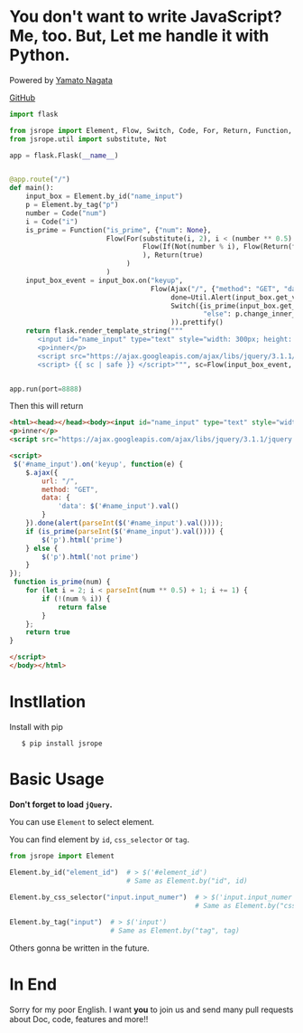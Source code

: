 You don't want to write JavaScript? Me, too. But, Let me handle it with Python.
===============================================================================
Powered by [Yamato Nagata](https://twitter.com/514YJ)

[GitHub](https://github.com/delta114514/JSRope)
```python
import flask

from jsrope import Element, Flow, Switch, Code, For, Return, Function, If, true, false, Ajax, Util
from jsrope.util import substitute, Not

app = flask.Flask(__name__)


@app.route("/")
def main():
    input_box = Element.by_id("name_input")
    p = Element.by_tag("p")
    number = Code("num")
    i = Code("i")
    is_prime = Function("is_prime", {"num": None},
                        Flow(For(substitute(i, 2), i < (number ** 0.5).int() + 1, i.iadd(1),
                                 Flow(If(Not(number % i), Flow(Return(false))))
                                 ), Return(true)
                             )
                        )
    input_box_event = input_box.on("keyup",
                                   Flow(Ajax("/", {"method": "GET", "data": {"data": input_box.get_value()}},
                                        done=Util.Alert(input_box.get_value())),
                                        Switch({is_prime(input_box.get_value().int()): p.change_inner_html("prime"),
                                                "else": p.change_inner_html("not prime")})
                                        )).prettify()
    return flask.render_template_string("""
       <input id="name_input" type="text" style="width: 300px; height: 300px">
       <p>inner</p>
       <script src="https://ajax.googleapis.com/ajax/libs/jquery/3.1.1/jquery.min.js"></script>
       <script> {{ sc | safe }} </script>""", sc=Flow(input_box_event, is_prime.prettify()))


app.run(port=8888)
```

Then this will return

```html
<html><head></head><body><input id="name_input" type="text" style="width: 300px; height: 300px">
<p>inner</p>
<script src="https://ajax.googleapis.com/ajax/libs/jquery/3.1.1/jquery.min.js"></script>

<script>
 $('#name_input').on('keyup', function(e) {
    $.ajax({
        url: "/",
        method: "GET",
        data: {
            'data': $('#name_input').val()
        }
    }).done(alert(parseInt($('#name_input').val())));
    if (is_prime(parseInt($('#name_input').val()))) {
        $('p').html('prime')
    } else {
        $('p').html('not prime')
    }
});
 function is_prime(num) {
    for (let i = 2; i < parseInt(num ** 0.5) + 1; i += 1) {
        if (!(num % i)) {
            return false
        }
    };
    return true
}

</script>
</body></html>
```


Instllation
===========

Install with pip
```
   $ pip install jsrope
```
Basic Usage
=======================

**Don't forget to load `jQuery`.**

You can use `Element` to select element.

You can find element by `id`, `css_selector` or `tag`.

```python
from jsrope import Element

Element.by_id("element_id")  # > $('#element_id')  
                             # Same as Element.by("id", id)
                             
Element.by_css_selector("input.input_numer")  # > $('input.input_numer')  
                                              # Same as Element.by("css_selector", selector)

Element.by_tag("input")  # > $('input')  
                         # Same as Element.by("tag", tag)
```

Others gonna be written in the future.

In End
======
Sorry for my poor English.
I want **you** to join us and send many pull requests about Doc, code, features and more!!
